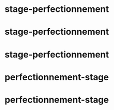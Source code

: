 # stage-perfectionnement
# stage-perfectionnement
# stage-perfectionnement
# perfectionnement-stage
# perfectionnement-stage
